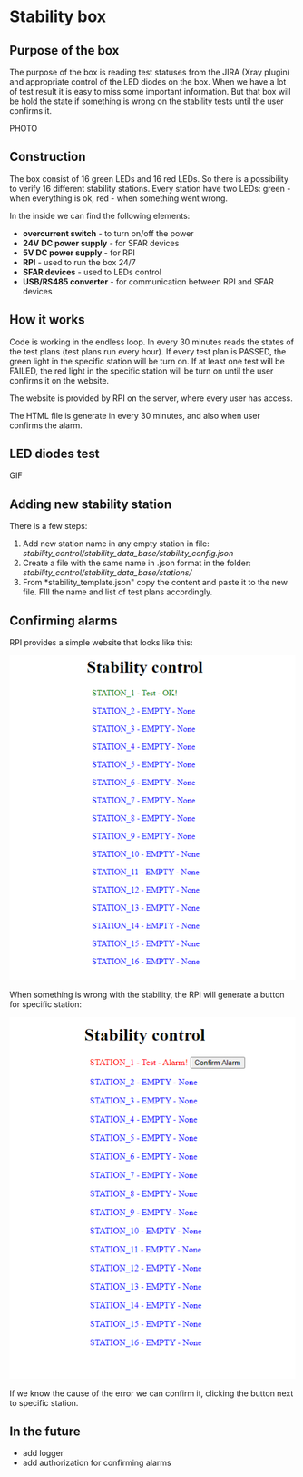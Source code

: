 # Stability box

## Purpose of the box

The purpose of the box is reading test statuses from the JIRA (Xray plugin) and appropriate control of the LED diodes on the box. When we have a lot of test result it is easy to miss some important information. But that box will be hold the state if something is wrong on the stability tests until the user confirms it. 

PHOTO

## Construction

The box consist of 16 green LEDs and 16 red LEDs. So there is a possibility to verify 16 different stability stations. Every station have two LEDs: green - when everything is ok, red - when something went wrong. 

In the inside we can find the following elements:
- **overcurrent switch** - to turn on/off the power
- **24V DC power supply** - for SFAR devices
- **5V DC power supply** - for RPI
- **RPI** - used to run the box 24/7
- **SFAR devices** - used to LEDs control
- **USB/RS485 converter** - for communication between RPI and SFAR devices

## How it works

Code is working in the endless loop. In every 30 minutes reads the states of the test plans (test plans run every hour). If every test plan is PASSED, the green light in the specific station will be turn on. If at least one test will be FAILED, the red light in the specific station will be turn on until the user confirms it on the website. 

The website is provided by RPI on the server, where every user has access. 

The HTML file is generate in every 30 minutes, and also when user confirms the alarm. 

## LED diodes test

GIF

## Adding new stability station

There is a few steps:
1. Add new station name in any empty station in file: *stability_control/stability_data_base/stability_config.json*
2. Create a file with the same name in .json format in the folder: *stability_control/stability_data_base/stations/*
3. From *stability_template.json" copy the content and paste it to the new file. FIll the name and list of test plans accordingly.

## Confirming alarms
RPI provides a simple website that looks like this:

![plot](images/website_ok.png)

When something is wrong with the stability, the RPI will generate a button for specific station:

![plot](images/website_alarm.png)

If we know the cause of the error we can confirm it, clicking the button next to specific station.

## In the future
- add logger
- add authorization for confirming alarms
